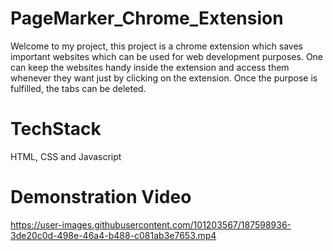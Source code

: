 # PageMarker_Chrome_Extension

Welcome to my project, this project is a chrome extension which saves important websites which can be used for web development purposes. One can keep the websites handy inside the extension and access them whenever they want just by clicking on the extension. Once the purpose is fulfilled, the tabs can be deleted.

# TechStack

HTML, CSS and Javascript

# Demonstration Video 

https://user-images.githubusercontent.com/101203567/187598936-3de20c0d-498e-46a4-b488-c081ab3e7653.mp4
